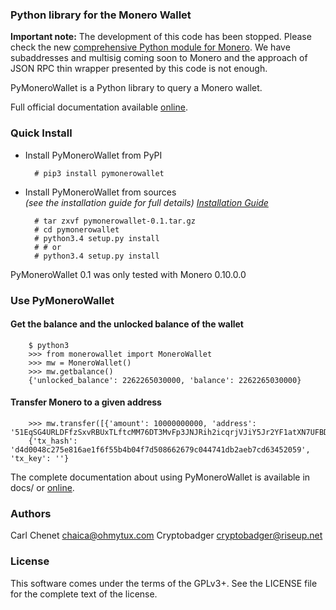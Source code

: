 ### Python library for the Monero Wallet

**Important note:** The development of this code has been stopped. Please check the new
[comprehensive Python module for Monero](https://github.com/emesik/monero-python).
We have subaddresses and multisig coming soon to Monero and the approach of JSON RPC
thin wrapper presented by this code is not enough.

PyMoneroWallet is a Python library to query a Monero wallet.

Full official documentation available [online](https://pymonerowallet.readthedocs.org/en/latest/).

### Quick Install

* Install PyMoneroWallet from PyPI

        # pip3 install pymonerowallet

* Install PyMoneroWallet from sources    
  *(see the installation guide for full details)
  [Installation Guide](http://pymonerowallet.readthedocs.org/en/latest/install.html)*
  

        # tar zxvf pymonerowallet-0.1.tar.gz
        # cd pymonerowallet
        # python3.4 setup.py install
        # # or
        # python3.4 setup.py install

PyMoneroWallet 0.1 was only tested with Monero 0.10.0.0

### Use PyMoneroWallet


#### Get the balance and the unlocked balance of the wallet

        $ python3
        >>> from monerowallet import MoneroWallet
        >>> mw = MoneroWallet()
        >>> mw.getbalance()
        {'unlocked_balance': 2262265030000, 'balance': 2262265030000}

#### Transfer Monero to a given address

        >>> mw.transfer([{'amount': 10000000000, 'address': '51EqSG4URLDFfzSxvRBUxTLftcMM76DT3MvFp3JNJRih2icqrjVJiY5Jr2YF1atXN7UFBDx4vKq4s3ozUpkwrEAuEioqyPY'}])
        {'tx_hash': 'd4d0048c275e816ae1f6f55b4b04f7d508662679c044741db2aeb7cd63452059', 'tx_key': ''}

The complete documentation about using PyMoneroWallet is available in docs/ or [online](https://pymonerowallet.readthedocs.org/en/latest).

### Authors

Carl Chenet <chaica@ohmytux.com>
Cryptobadger <cryptobadger@riseup.net>


### License

This software comes under the terms of the GPLv3+. See the LICENSE file for the complete text of the license.
